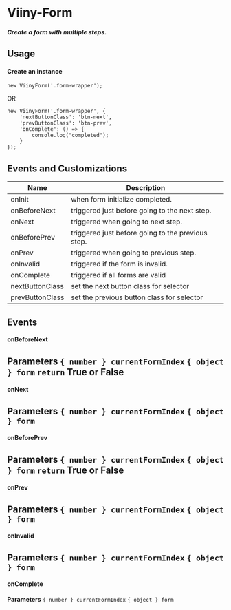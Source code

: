 # Viiny-Form
##### Create a form with multiple steps.

## Usage
#### Create an instance
```
new ViinyForm('.form-wrapper');
```
OR
```
new ViinyForm('.form-wrapper', {
    'nextButtonClass': 'btn-next',
    'prevButtonClass': 'btn-prev',
    'onComplete': () => {
        console.log("completed");
    }
});
```

## Events and Customizations
| Name | Description |
| ---- | ----------- | 
| onInit | when form initialize completed. |
| onBeforeNext | triggered just before going to the next step. |
| onNext | triggered when going to next step.  |
| onBeforePrev | triggered just before going to the previous step. |
| onPrev | triggered when going to previous step. |
| onInvalid | triggered if the form is invalid. |
| onComplete | triggered if all forms are valid |
| nextButtonClass | set the next button class for selector |
| prevButtonClass | set the previous button class for selector |

## Events
#### onBeforeNext
**Parameters**
`{ number } currentFormIndex`
`{ object } form`
`return` **True** or **False**
------
#### onNext
**Parameters**
`{ number } currentFormIndex`
`{ object } form`
------
#### onBeforePrev
**Parameters**
`{ number } currentFormIndex`
`{ object } form`
`return` **True** or **False**
------
#### onPrev
**Parameters**
`{ number } currentFormIndex`
`{ object } form`
------
#### onInvalid
**Parameters**
`{ number } currentFormIndex`
`{ object } form`
------
#### onComplete
**Parameters**
`{ number } currentFormIndex`
`{ object } form`